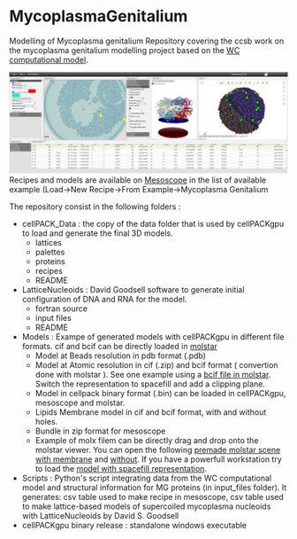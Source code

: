 # MycoplasmaGenitalium
Modelling of Mycoplasma genitalium
Repository covering the ccsb work on the mycoplasma genitalium modelling project based on the [WC computational model](https://doi.org/10.1016/j.cell.2012.05.044).


![mesoscope](https://github.com/ccsb-scripps/MycoplasmaGenitalium/blob/main/Models/CaptureMesoscope.PNG)
Recipes and models are available on [Mesoscope](https://mesoscope.scripps.edu/beta/) in the list of available example (Load->New Recipe->From Example->Mycoplasma Genitalium


The repository consist in the following folders :
* cellPACK_Data : the copy of the data folder that is used by cellPACKgpu to load and generate the final 3D models.
    * lattices
    * palettes
    * proteins
    * recipes
    * README
* LatticeNucleoids : David Goodsell software to generate initial configuration of DNA and RNA for the model.
    * fortran source
    * input files
    * README
* Models : Exampe of generated models with cellPACKgpu in different file formats. cif and bcif can be directly loaded in [molstar](https://molstar.org/)
    * Model at Beads resolution in pdb format (.pdb) 
    * Model at Atomic resolution in cif (.zip) and bcif format ( convertion done with molstar ). See one example using a [bcif file in molstar](https://molstar.org/viewer/?structure-url=https://ghcdn.rawgit.org/ccsb-scripps/MycoplasmaGenitalium/main/Models/cellpack_atom_instances_149_curated.bcif&structure-url-format=mmcif&structure-url-is-binary=1). Switch the representation to spacefill and add a clipping plane. 
    * Model in cellpack binary format (.bin) can be loaded in cellPACKgpu, mesoscope and molstar.
    * Lipids Membrane model in cif and bcif format, with and without holes.
    * Bundle in zip format for mesoscope
    * Example of molx filem can be directly drag and drop onto the molstar viewer. You can open the following [premade molstar scene with membrane](https://molstar.org/viewer/?snapshot-url=https://ghcdn.rawgit.org/ccsb-scripps/MycoplasmaGenitalium/main/Models/mol-star_state_1189.molx&snapshot-url-type=molx) and [without](https://molstar.org/viewer/?snapshot-url=https://ghcdn.rawgit.org/ccsb-scripps/MycoplasmaGenitalium/main/Models/mol-star_state_1189_no_membrane.molx&snapshot-url-type=molx). If you have a powerfull workstation try to load the [model with spacefill representation](https://molstar.org/viewer/?snapshot-url=https://ghcdn.rawgit.org/ccsb-scripps/MycoplasmaGenitalium/main/Models/mol-star_state_1189_spacefill.molx&snapshot-url-type=molx).
* Scripts : Python's script integrating data from the WC computational model and structural information for MG proteins (in input_files folder). It generates: csv table used to make recipe in mesoscope, csv table used to make lattice-based models of supercoiled mycoplasma nucleoids with LatticeNucleoids by David S. Goodsell
* cellPACKgpu binary release : standalone windows executable 
## 
